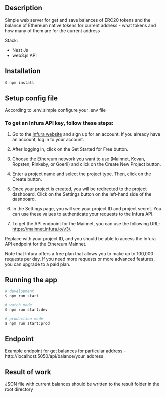 ## Description

Simple web server for get and save balances
of ERC20 tokens and the balance of Ethereum native tokens for current
address - what tokens and how many of them are for the current address

Stack:
- Nest Js
- web3.js API

## Installation

```bash
$ npm install
```

## Setup config file

According to .env_simple configure your .env file

### To get an Infura API key, follow these steps:

1. Go to the [Infura website](https://www.infura.io/)  and sign up for an account. If you already have an account, log in to your account.

2. After logging in, click on the Get Started for Free button.

3. Choose the Ethereum network you want to use (Mainnet, Kovan, Ropsten, Rinkeby, or Goerli) and click on the Create New Project button.

4. Enter a project name and select the project type. Then, click on the Create button.

5. Once your project is created, you will be redirected to the project dashboard. Click on the Settings button on the left-hand side of the dashboard.

6. In the Settings page, you will see your project ID and project secret. You can use these values to authenticate your requests to the Infura API.

7. To get the API endpoint for the Mainnet, you can use the following URL: https://mainnet.infura.io/v3/<your-project-id>.

Replace <your-project-id> with your project ID, and you should be able to access the Infura API endpoint for the Ethereum Mainnet.

Note that Infura offers a free plan that allows you to make up to 100,000 requests per day. If you need more requests or more advanced features, you can upgrade to a paid plan.

## Running the app

```bash
# development
$ npm run start

# watch mode
$ npm run start:dev

# production mode
$ npm run start:prod
```

## Endpoint

Example endpoint for get balances for particular address - http://localhost:5050/api/balance/your_address

## Result of work

JSON file with current balances should be written to the result folder in the root directory

